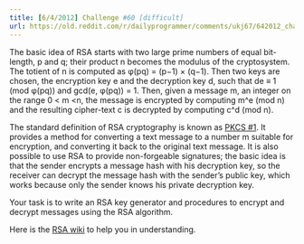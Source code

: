 ```yaml
---
title: [6/4/2012] Challenge #60 [difficult]
url: https://old.reddit.com/r/dailyprogrammer/comments/ukj67/642012_challenge_60_difficult/
---
```


The basic idea of RSA starts with two large prime numbers of equal bit-length, p and q; their product n becomes the modulus of the cryptosystem. The totient of n is computed as φ(pq) = (p−1) × (q−1). Then two keys are chosen, the encryption key e and the decryption key d, such that de ≡ 1 (mod φ(pq)) and gcd(e, φ(pq)) = 1. Then, given a message m, an integer on the range 0 < m <n, the message is encrypted by computing m^e (mod n) and the resulting cipher-text c is decrypted by computing c^d (mod n).




The standard definition of RSA cryptography is known as [PKCS #1](http://www.rsa.com/rsalabs/node.asp?id=2125). It provides a method for converting a text message to a number m suitable for encryption, and converting it back to the original text message. It is also possible to use RSA to provide non-forgeable signatures; the basic idea is that the sender encrypts a message hash with his decryption key, so the receiver can decrypt the message hash with the sender’s public key, which works because only the sender knows his private decryption key.

Your task is to write an RSA key generator and procedures to encrypt and decrypt messages using the RSA algorithm.

Here is the [RSA wiki](http://en.wikipedia.org/wiki/Rsa) to help you in understanding. 
